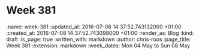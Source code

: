 Week 381
========

<!-- add content here -->

:name: week-381
:updated_at: 2016-07-08 14:37:52.743132000 +01:00
:created_at: 2016-07-08 14:37:52.743098000 +01:00
:render_as: Blog
:kind: draft
:is_page: true
:written_with: markdown
:author: chris-roos
:page_title: Week 381
:extension: markdown
:week_dates: Mon 04 May to Sun 08 May
